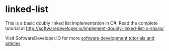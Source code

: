 # linked-list
This is a basic doubly linked list implementation in C#.
Read the complete tutorial at http://softwaredeveloper.io/implement-doubly-linked-list-c-sharp/

Visit SoftwareDeveloper.IO for more <a href="http://softwaredeveloper.io">software development tutorials and articles<a/>
